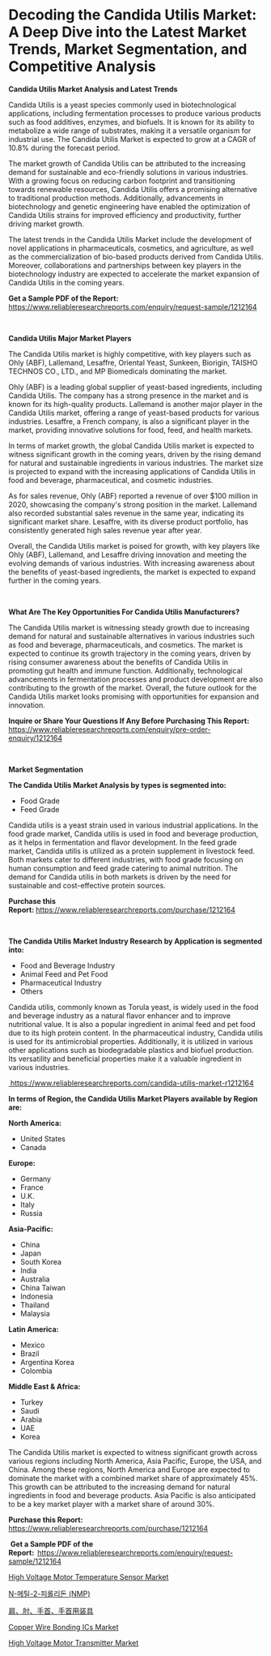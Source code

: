 <p><h1>Decoding the Candida Utilis Market: A Deep Dive into the Latest Market Trends, Market Segmentation, and Competitive Analysis</h1></p><p><strong>Candida Utilis Market Analysis and Latest Trends</strong></p>
<p><p>Candida Utilis is a yeast species commonly used in biotechnological applications, including fermentation processes to produce various products such as food additives, enzymes, and biofuels. It is known for its ability to metabolize a wide range of substrates, making it a versatile organism for industrial use. The Candida Utilis Market is expected to grow at a CAGR of 10.8% during the forecast period.</p><p>The market growth of Candida Utilis can be attributed to the increasing demand for sustainable and eco-friendly solutions in various industries. With a growing focus on reducing carbon footprint and transitioning towards renewable resources, Candida Utilis offers a promising alternative to traditional production methods. Additionally, advancements in biotechnology and genetic engineering have enabled the optimization of Candida Utilis strains for improved efficiency and productivity, further driving market growth.</p><p>The latest trends in the Candida Utilis Market include the development of novel applications in pharmaceuticals, cosmetics, and agriculture, as well as the commercialization of bio-based products derived from Candida Utilis. Moreover, collaborations and partnerships between key players in the biotechnology industry are expected to accelerate the market expansion of Candida Utilis in the coming years.</p></p>
<p><strong>Get a Sample PDF of the Report:&nbsp;</strong> <a href="https://www.reliableresearchreports.com/enquiry/request-sample/1212164">https://www.reliableresearchreports.com/enquiry/request-sample/1212164</a></p>
<p>&nbsp;</p>
<p><strong>Candida Utilis Major Market Players</strong></p>
<p><p>The Candida Utilis market is highly competitive, with key players such as Ohly (ABF), Lallemand, Lesaffre, Oriental Yeast, Sunkeen, Biorigin, TAISHO TECHNOS CO., LTD., and MP Biomedicals dominating the market. </p><p>Ohly (ABF) is a leading global supplier of yeast-based ingredients, including Candida Utilis. The company has a strong presence in the market and is known for its high-quality products. Lallemand is another major player in the Candida Utilis market, offering a range of yeast-based products for various industries. Lesaffre, a French company, is also a significant player in the market, providing innovative solutions for food, feed, and health markets.</p><p>In terms of market growth, the global Candida Utilis market is expected to witness significant growth in the coming years, driven by the rising demand for natural and sustainable ingredients in various industries. The market size is projected to expand with the increasing applications of Candida Utilis in food and beverage, pharmaceutical, and cosmetic industries.</p><p>As for sales revenue, Ohly (ABF) reported a revenue of over $100 million in 2020, showcasing the company's strong position in the market. Lallemand also recorded substantial sales revenue in the same year, indicating its significant market share. Lesaffre, with its diverse product portfolio, has consistently generated high sales revenue year after year.</p><p>Overall, the Candida Utilis market is poised for growth, with key players like Ohly (ABF), Lallemand, and Lesaffre driving innovation and meeting the evolving demands of various industries. With increasing awareness about the benefits of yeast-based ingredients, the market is expected to expand further in the coming years.</p></p>
<p>&nbsp;</p>
<p><strong>What Are The Key Opportunities For Candida Utilis Manufacturers?</strong></p>
<p><p>The Candida Utilis market is witnessing steady growth due to increasing demand for natural and sustainable alternatives in various industries such as food and beverage, pharmaceuticals, and cosmetics. The market is expected to continue its growth trajectory in the coming years, driven by rising consumer awareness about the benefits of Candida Utilis in promoting gut health and immune function. Additionally, technological advancements in fermentation processes and product development are also contributing to the growth of the market. Overall, the future outlook for the Candida Utilis market looks promising with opportunities for expansion and innovation.</p></p>
<p><strong>Inquire or Share Your Questions If Any Before Purchasing This Report:</strong> <a href="https://www.reliableresearchreports.com/enquiry/pre-order-enquiry/1212164">https://www.reliableresearchreports.com/enquiry/pre-order-enquiry/1212164</a></p>
<p>&nbsp;</p>
<p><strong>Market Segmentation</strong></p>
<p><strong>The Candida Utilis Market Analysis by types is segmented into:</strong></p>
<p><ul><li>Food Grade</li><li>Feed Grade</li></ul></p>
<p><p>Candida utilis is a yeast strain used in various industrial applications. In the food grade market, Candida utilis is used in food and beverage production, as it helps in fermentation and flavor development. In the feed grade market, Candida utilis is utilized as a protein supplement in livestock feed. Both markets cater to different industries, with food grade focusing on human consumption and feed grade catering to animal nutrition. The demand for Candida utilis in both markets is driven by the need for sustainable and cost-effective protein sources.</p></p>
<p><strong>Purchase this Report:&nbsp;</strong><a href="https://www.reliableresearchreports.com/purchase/1212164">https://www.reliableresearchreports.com/purchase/1212164</a></p>
<p>&nbsp;</p>
<p><strong>The Candida Utilis Market Industry Research by Application is segmented into:</strong></p>
<p><ul><li>Food and Beverage Industry</li><li>Animal Feed and Pet Food</li><li>Pharmaceutical Industry</li><li>Others</li></ul></p>
<p><p>Candida utilis, commonly known as Torula yeast, is widely used in the food and beverage industry as a natural flavor enhancer and to improve nutritional value. It is also a popular ingredient in animal feed and pet food due to its high protein content. In the pharmaceutical industry, Candida utilis is used for its antimicrobial properties. Additionally, it is utilized in various other applications such as biodegradable plastics and biofuel production. Its versatility and beneficial properties make it a valuable ingredient in various industries.</p></p>
<p><a href="https://www.reliableresearchreports.com/candida-utilis-market-r1212164">&nbsp;https://www.reliableresearchreports.com/candida-utilis-market-r1212164</a></p>
<p><strong>In terms of Region, the Candida Utilis Market Players available by Region are:</strong></p>
<p>
    <p> <strong> North America: </strong>
        <ul>
            <li>United States</li>
            <li>Canada</li>
        </ul>
        </p> 
    <p> <strong> Europe: </strong>
        <ul>
            <li>Germany</li>
            <li>France</li>
            <li>U.K.</li>
            <li>Italy</li>
            <li>Russia</li>
        </ul>
        </p> 
    <p> <strong> Asia-Pacific: </strong>
        <ul>
            <li>China</li>
            <li>Japan</li>
            <li>South Korea</li>
            <li>India</li>
            <li>Australia</li>
            <li>China Taiwan</li>
            <li>Indonesia</li>
            <li>Thailand</li>
            <li>Malaysia</li>
        </ul>
        </p> 
    <p> <strong> Latin America: </strong>
        <ul>
            <li>Mexico</li>
            <li>Brazil</li>
            <li>Argentina Korea</li>
            <li>Colombia</li>
        </ul>
        </p> 
    <p> <strong> Middle East & Africa: </strong>
        <ul>
            <li>Turkey</li>
            <li>Saudi</li>
            <li>Arabia</li>
            <li>UAE</li>
            <li>Korea</li>
        </ul>
    </p>
    </p>
<p><p>The Candida Utilis market is expected to witness significant growth across various regions including North America, Asia Pacific, Europe, the USA, and China. Among these regions, North America and Europe are expected to dominate the market with a combined market share of approximately 45%. This growth can be attributed to the increasing demand for natural ingredients in food and beverage products. Asia Pacific is also anticipated to be a key market player with a market share of around 30%.</p></p>
<p><strong>Purchase this Report: </strong><a href="https://www.reliableresearchreports.com/purchase/1212164">https://www.reliableresearchreports.com/purchase/1212164</a></p>
<p>&nbsp;<strong>Get a Sample PDF of the Report:&nbsp;&nbsp;</strong><a href="https://www.reliableresearchreports.com/enquiry/request-sample/1212164">https://www.reliableresearchreports.com/enquiry/request-sample/1212164</a></p>
<p><strong></strong></p>
<p><p><a href="https://github.com/DeonteStanton2023/Market-Research-Report-List-1/blob/main/high-voltage-motor-temperature-sensor-market.md">High Voltage Motor Temperature Sensor Market</a></p><p><a href="https://github.com/laholand/Market-Research-Report-List-4/blob/main/4238179107999.md">N-메틸-2-피롤리돈 (NMP)</a></p><p><a href="https://github.com/mcbeesbxa270/Market-Research-Report-List-2/blob/main/1218601101946.md">肩、肘、手首、手首用装具</a></p><p><a href="https://issuu.com/reportprime-2/docs/copper-wire-bonding-ics-market-size-2030.pptx">Copper Wire Bonding ICs Market</a></p><p><a href="https://github.com/ZackaryHalvorson2023/Market-Research-Report-List-1/blob/main/high-voltage-motor-transmitter-market.md">High Voltage Motor Transmitter Market</a></p></p>